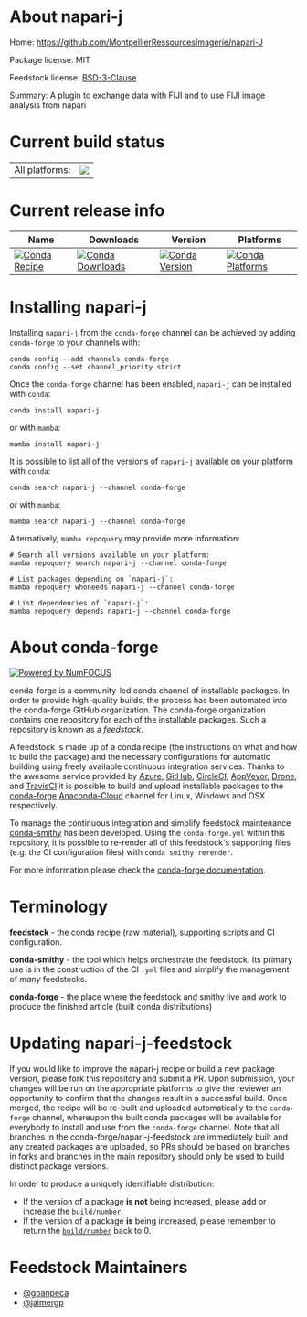 About napari-j
==============

Home: https://github.com/MontpellierRessourcesImagerie/napari-J

Package license: MIT

Feedstock license: [BSD-3-Clause](https://github.com/conda-forge/napari-j-feedstock/blob/main/LICENSE.txt)

Summary: A plugin to exchange data with FIJI and to use FIJI image analysis from napari

Current build status
====================


<table><tr><td>All platforms:</td>
    <td>
      <a href="https://dev.azure.com/conda-forge/feedstock-builds/_build/latest?definitionId=15376&branchName=main">
        <img src="https://dev.azure.com/conda-forge/feedstock-builds/_apis/build/status/napari-j-feedstock?branchName=main">
      </a>
    </td>
  </tr>
</table>

Current release info
====================

| Name | Downloads | Version | Platforms |
| --- | --- | --- | --- |
| [![Conda Recipe](https://img.shields.io/badge/recipe-napari--j-green.svg)](https://anaconda.org/conda-forge/napari-j) | [![Conda Downloads](https://img.shields.io/conda/dn/conda-forge/napari-j.svg)](https://anaconda.org/conda-forge/napari-j) | [![Conda Version](https://img.shields.io/conda/vn/conda-forge/napari-j.svg)](https://anaconda.org/conda-forge/napari-j) | [![Conda Platforms](https://img.shields.io/conda/pn/conda-forge/napari-j.svg)](https://anaconda.org/conda-forge/napari-j) |

Installing napari-j
===================

Installing `napari-j` from the `conda-forge` channel can be achieved by adding `conda-forge` to your channels with:

```
conda config --add channels conda-forge
conda config --set channel_priority strict
```

Once the `conda-forge` channel has been enabled, `napari-j` can be installed with `conda`:

```
conda install napari-j
```

or with `mamba`:

```
mamba install napari-j
```

It is possible to list all of the versions of `napari-j` available on your platform with `conda`:

```
conda search napari-j --channel conda-forge
```

or with `mamba`:

```
mamba search napari-j --channel conda-forge
```

Alternatively, `mamba repoquery` may provide more information:

```
# Search all versions available on your platform:
mamba repoquery search napari-j --channel conda-forge

# List packages depending on `napari-j`:
mamba repoquery whoneeds napari-j --channel conda-forge

# List dependencies of `napari-j`:
mamba repoquery depends napari-j --channel conda-forge
```


About conda-forge
=================

[![Powered by
NumFOCUS](https://img.shields.io/badge/powered%20by-NumFOCUS-orange.svg?style=flat&colorA=E1523D&colorB=007D8A)](https://numfocus.org)

conda-forge is a community-led conda channel of installable packages.
In order to provide high-quality builds, the process has been automated into the
conda-forge GitHub organization. The conda-forge organization contains one repository
for each of the installable packages. Such a repository is known as a *feedstock*.

A feedstock is made up of a conda recipe (the instructions on what and how to build
the package) and the necessary configurations for automatic building using freely
available continuous integration services. Thanks to the awesome service provided by
[Azure](https://azure.microsoft.com/en-us/services/devops/), [GitHub](https://github.com/),
[CircleCI](https://circleci.com/), [AppVeyor](https://www.appveyor.com/),
[Drone](https://cloud.drone.io/welcome), and [TravisCI](https://travis-ci.com/)
it is possible to build and upload installable packages to the
[conda-forge](https://anaconda.org/conda-forge) [Anaconda-Cloud](https://anaconda.org/)
channel for Linux, Windows and OSX respectively.

To manage the continuous integration and simplify feedstock maintenance
[conda-smithy](https://github.com/conda-forge/conda-smithy) has been developed.
Using the ``conda-forge.yml`` within this repository, it is possible to re-render all of
this feedstock's supporting files (e.g. the CI configuration files) with ``conda smithy rerender``.

For more information please check the [conda-forge documentation](https://conda-forge.org/docs/).

Terminology
===========

**feedstock** - the conda recipe (raw material), supporting scripts and CI configuration.

**conda-smithy** - the tool which helps orchestrate the feedstock.
                   Its primary use is in the construction of the CI ``.yml`` files
                   and simplify the management of *many* feedstocks.

**conda-forge** - the place where the feedstock and smithy live and work to
                  produce the finished article (built conda distributions)


Updating napari-j-feedstock
===========================

If you would like to improve the napari-j recipe or build a new
package version, please fork this repository and submit a PR. Upon submission,
your changes will be run on the appropriate platforms to give the reviewer an
opportunity to confirm that the changes result in a successful build. Once
merged, the recipe will be re-built and uploaded automatically to the
`conda-forge` channel, whereupon the built conda packages will be available for
everybody to install and use from the `conda-forge` channel.
Note that all branches in the conda-forge/napari-j-feedstock are
immediately built and any created packages are uploaded, so PRs should be based
on branches in forks and branches in the main repository should only be used to
build distinct package versions.

In order to produce a uniquely identifiable distribution:
 * If the version of a package **is not** being increased, please add or increase
   the [``build/number``](https://docs.conda.io/projects/conda-build/en/latest/resources/define-metadata.html#build-number-and-string).
 * If the version of a package **is** being increased, please remember to return
   the [``build/number``](https://docs.conda.io/projects/conda-build/en/latest/resources/define-metadata.html#build-number-and-string)
   back to 0.

Feedstock Maintainers
=====================

* [@goanpeca](https://github.com/goanpeca/)
* [@jaimergp](https://github.com/jaimergp/)

